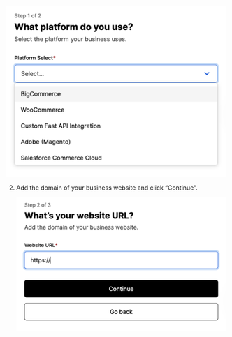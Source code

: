    ![Platform page](/reusables/for-developers/images/bcwc03.png)

2. Add the domain of your business website and click “Continue”.

   ![Website URL page](/reusables/for-developers/images/bcwc04.png)
